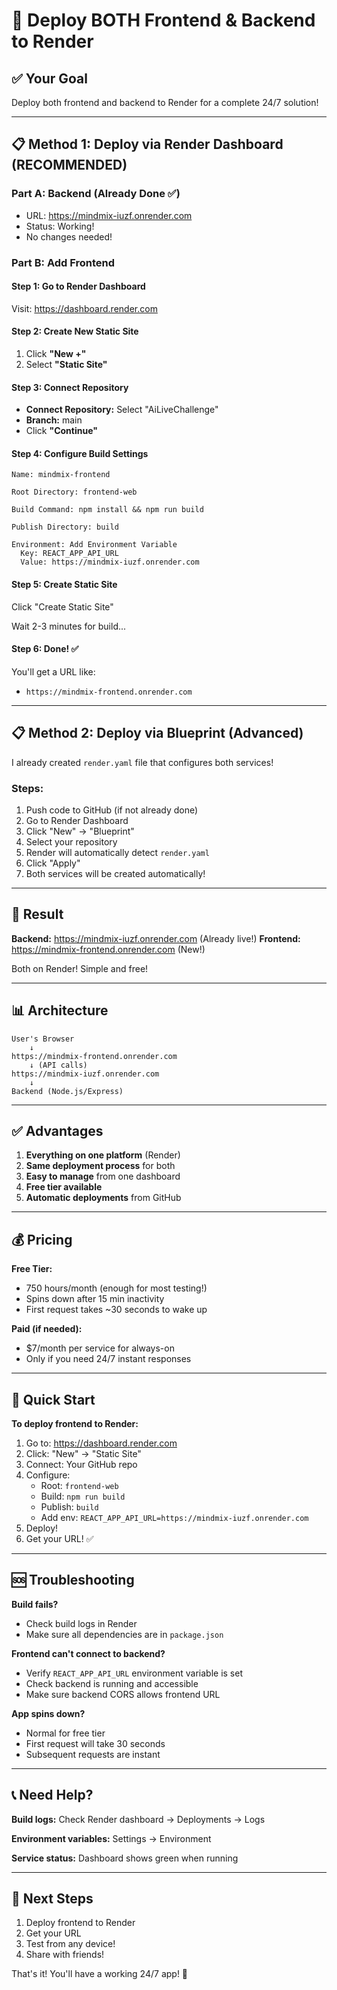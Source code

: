 # 🚀 Deploy BOTH Frontend & Backend to Render

## ✅ Your Goal

Deploy both frontend and backend to Render for a complete 24/7 solution!

---

## 📋 Method 1: Deploy via Render Dashboard (RECOMMENDED)

### **Part A: Backend (Already Done ✅)**
- URL: https://mindmix-iuzf.onrender.com
- Status: Working!
- No changes needed!

### **Part B: Add Frontend**

#### Step 1: Go to Render Dashboard
Visit: https://dashboard.render.com

#### Step 2: Create New Static Site
1. Click **"New +"**
2. Select **"Static Site"**

#### Step 3: Connect Repository
- **Connect Repository:** Select "AiLiveChallenge"
- **Branch:** main
- Click **"Continue"**

#### Step 4: Configure Build Settings

```
Name: mindmix-frontend

Root Directory: frontend-web

Build Command: npm install && npm run build

Publish Directory: build

Environment: Add Environment Variable
  Key: REACT_APP_API_URL
  Value: https://mindmix-iuzf.onrender.com
```

#### Step 5: Create Static Site
Click "Create Static Site"

Wait 2-3 minutes for build...

#### Step 6: Done! ✅
You'll get a URL like:
- `https://mindmix-frontend.onrender.com`

---

## 📋 Method 2: Deploy via Blueprint (Advanced)

I already created `render.yaml` file that configures both services!

### Steps:
1. Push code to GitHub (if not already done)
2. Go to Render Dashboard
3. Click "New" → "Blueprint"
4. Select your repository
5. Render will automatically detect `render.yaml`
6. Click "Apply"
7. Both services will be created automatically!

---

## 🎯 Result

**Backend:** https://mindmix-iuzf.onrender.com (Already live!)
**Frontend:** https://mindmix-frontend.onrender.com (New!)

Both on Render! Simple and free!

---

## 📊 Architecture

```
User's Browser
    ↓
https://mindmix-frontend.onrender.com
    ↓ (API calls)
https://mindmix-iuzf.onrender.com
    ↓
Backend (Node.js/Express)
```

---

## ✅ Advantages

1. **Everything on one platform** (Render)
2. **Same deployment process** for both
3. **Easy to manage** from one dashboard
4. **Free tier available**
5. **Automatic deployments** from GitHub

---

## 💰 Pricing

**Free Tier:**
- 750 hours/month (enough for most testing!)
- Spins down after 15 min inactivity
- First request takes ~30 seconds to wake up

**Paid (if needed):**
- $7/month per service for always-on
- Only if you need 24/7 instant responses

---

## 🚀 Quick Start

**To deploy frontend to Render:**

1. Go to: https://dashboard.render.com
2. Click: "New" → "Static Site"
3. Connect: Your GitHub repo
4. Configure:
   - Root: `frontend-web`
   - Build: `npm run build`
   - Publish: `build`
   - Add env: `REACT_APP_API_URL=https://mindmix-iuzf.onrender.com`
5. Deploy!
6. Get your URL! ✅

---

## 🆘 Troubleshooting

**Build fails?**
- Check build logs in Render
- Make sure all dependencies are in `package.json`

**Frontend can't connect to backend?**
- Verify `REACT_APP_API_URL` environment variable is set
- Check backend is running and accessible
- Make sure backend CORS allows frontend URL

**App spins down?**
- Normal for free tier
- First request will take 30 seconds
- Subsequent requests are instant

---

## 📞 Need Help?

**Build logs:** Check Render dashboard → Deployments → Logs

**Environment variables:** Settings → Environment

**Service status:** Dashboard shows green when running

---

## 🎉 Next Steps

1. Deploy frontend to Render
2. Get your URL
3. Test from any device!
4. Share with friends!

That's it! You'll have a working 24/7 app! 🚀

